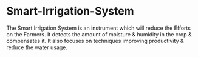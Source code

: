 # Smart-Irrigation-System
The Smart Irrigation System is an instrument which will reduce the Efforts on the Farmers. It detects the amount of moisture &amp; humidity in the crop &amp; compensates it. It also focuses on techniques improving productivity &amp; reduce the water usage.
